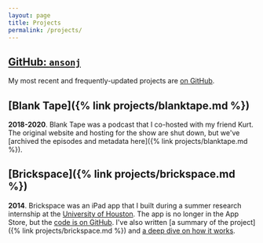 ```yaml
---
layout: page
title: Projects
permalink: /projects/
---
```


## [GitHub: `ansonj`](https://github.com/ansonj)

My most recent and frequently-updated projects are [on GitHub](https://github.com/ansonj).

## [Blank Tape]({% link projects/blanktape.md %})

**2018-2020**. Blank Tape was a podcast that I co-hosted with my friend Kurt. The original website and hosting for the show are shut down, but we've [archived the episodes and metadata here]({% link projects/blanktape.md %}).

## [Brickspace]({% link projects/brickspace.md %})

**2014**. Brickspace was an iPad app that I built during a summer research internship at the [University of Houston](https://uh.edu). The app is no longer in the App Store, but the [code is on GitHub](http://github.com/ansonj/Brickspace). I've also written [a summary of the project]({% link projects/brickspace.md %}) and [a deep dive on how it works](http://ansonj.org/blog/2014/10/2/brickspace-and-the-structure-sensor).
<!-- TODO: When blog posts are migrated, update the last link in the above paragraph. -->
